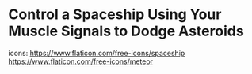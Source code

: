 # Control a Spaceship Using Your Muscle Signals to Dodge Asteroids
icons: https://www.flaticon.com/free-icons/spaceship https://www.flaticon.com/free-icons/meteor
